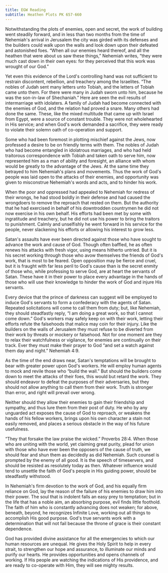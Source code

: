 ```yaml
---
title: EGW Reading
subtitle: Heathen Plots PK 657-660
---
```


Notwithstanding the plots of enemies, open and secret, the work of building went steadily forward, and in less than two months from the time of Nehemiah's arrival in Jerusalem the city was girded with its defenses and the builders could walk upon the walls and look down upon their defeated and astonished foes. “When all our enemies heard thereof, and all the heathen that were about us saw these things,” Nehemiah writes, “they were much cast down in their own eyes: for they perceived that this work was wrought of our God.”

Yet even this evidence of the Lord's controlling hand was not sufficient to restrain discontent, rebellion, and treachery among the Israelites. “The nobles of Judah sent many letters unto Tobiah, and the letters of Tobiah came unto them. For there were many in Judah sworn unto him, because he was the son-in-law of Shechaniah.” Here are seen the evil results of intermarriage with idolaters. A family of Judah had become connected with the enemies of God, and the relation had proved a snare. Many others had done the same. These, like the mixed multitude that came up with Israel from Egypt, were a source of constant trouble. They were not wholehearted in His service; and when God's work demanded a sacrifice, they were ready to violate their solemn oath of co-operation and support.

Some who had been foremost in plotting mischief against the Jews, now professed a desire to be on friendly terms with them. The nobles of Judah who had become entangled in idolatrous marriages, and who had held traitorous correspondence with Tobiah and taken oath to serve him, now represented him as a man of ability and foresight, an alliance with whom would be greatly to the advantage of the Jews. At the same time they betrayed to him Nehemiah's plans and movements. Thus the work of God's people was laid open to the attacks of their enemies, and opportunity was given to misconstrue Nehemiah's words and acts, and to hinder his work.

When the poor and oppressed had appealed to Nehemiah for redress of their wrongs, he had stood boldly in their defense and had caused the wrongdoers to remove the reproach that rested on them. But the authority that he had exercised in behalf of his downtrodden countrymen he did not now exercise in his own behalf. His efforts had been met by some with ingratitude and treachery, but he did not use his power to bring the traitors to punishment. Calmly and unselfishly he went forward in his service for the people, never slackening his efforts or allowing his interest to grow less.

Satan's assaults have ever been directed against those who have sought to advance the work and cause of God. Though often baffled, he as often renews his attacks with fresh vigor, using means hitherto untried. But it is his secret working through those who avow themselves the friends of God's work, that is most to be feared. Open opposition may be fierce and cruel, but it is fraught with far less peril to God's cause than is the secret enmity of those who, while professing to serve God, are at heart the servants of Satan. These have it in their power to place every advantage in the hands of those who will use their knowledge to hinder the work of God and injure His servants.

Every device that the prince of darkness can suggest will be employed to induce God's servants to form a confederacy with the agents of Satan. Repeated solicitations will come to call them from duty; but, like Nehemiah, they should steadfastly reply, “I am doing a great work, so that I cannot come down.” God's workers may safely keep on with their work, letting their efforts refute the falsehoods that malice may coin for their injury. Like the builders on the walls of Jerusalem they must refuse to be diverted from their work by threats or mockery or falsehood. Not for one moment are they to relax their watchfulness or vigilance, for enemies are continually on their track. Ever they must make their prayer to God “and set a watch against them day and night.” Nehemiah 4:9.

As the time of the end draws near, Satan's temptations will be brought to bear with greater power upon God's workers. He will employ human agents to mock and revile those who “build the wall.” But should the builders come down to meet the attacks of their foes, this would but retard the work. They should endeavor to defeat the purposes of their adversaries, but they should not allow anything to call them from their work. Truth is stronger than error, and right will prevail over wrong.

Neither should they allow their enemies to gain their friendship and sympathy, and thus lure them from their post of duty. He who by any unguarded act exposes the cause of God to reproach, or weakens the hands of his fellow workers, brings upon his own character a stain not easily removed, and places a serious obstacle in the way of his future usefulness.

“They that forsake the law praise the wicked.” Proverbs 28:4. When those who are uniting with the world, yet claiming great purity, plead for union with those who have ever been the opposers of the cause of truth, we should fear and shun them as decidedly as did Nehemiah. Such counsel is prompted by the enemy of all good. It is the speech of timeservers, and should be resisted as resolutely today as then. Whatever influence would tend to unsettle the faith of God's people in His guiding power, should be steadfastly withstood.

In Nehemiah's firm devotion to the work of God, and his equally firm reliance on God, lay the reason of the failure of his enemies to draw him into their power. The soul that is indolent falls an easy prey to temptation; but in the life that has a noble aim, an absorbing purpose, evil finds little foothold. The faith of him who is constantly advancing does not weaken; for above, beneath, beyond, he recognizes Infinite Love, working out all things to accomplish His good purpose. God's true servants work with a determination that will not fail because the throne of grace is their constant dependence.

God has provided divine assistance for all the emergencies to which our human resources are unequal. He gives the Holy Spirit to help in every strait, to strengthen our hope and assurance, to illuminate our minds and purify our hearts. He provides opportunities and opens channels of working. If His people are watching the indications of His providence, and are ready to co-operate with Him, they will see mighty results.